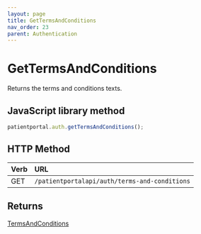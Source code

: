 ```yaml
---
layout: page
title: GetTermsAndConditions
nav_order: 23
parent: Authentication
---
```


# GetTermsAndConditions

Returns the terms and conditions texts.

## JavaScript library method

```javascript
patientportal.auth.getTermsAndConditions();
```

## HTTP Method

| Verb | URL                                               |
|:-----|:--------------------------------------------------|
| GET | `/patientportalapi/auth/terms-and-conditions` |

## Returns

[TermsAndConditions](../objects-and-data-types/termsandconditions)
